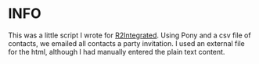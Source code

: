 INFO
========
This was a little script I wrote for [R2Integrated](http://www.r2integrated.com/). Using Pony and a csv file of contacts, we emailed all contacts a party invitation.
I used an external file for the html, although I had manually entered the plain text content.